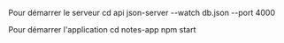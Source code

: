 Pour démarrer le serveur 
    cd api
    json-server --watch db.json --port 4000

Pour démarrer l'application 
    cd notes-app
    npm start